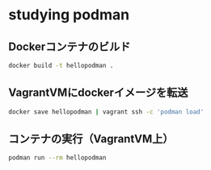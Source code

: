 # studying podman

## Dockerコンテナのビルド

```sh
docker build -t hellopodman .
```

## VagrantVMにdockerイメージを転送

```sh
docker save hellopodman | vagrant ssh -c 'podman load'
```

## コンテナの実行（VagrantVM上）

```sh
podman run --rm hellopodman
```
